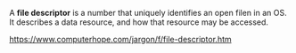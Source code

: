 A **file descriptor** is a number that uniquely identifies an open filen in an OS. It describes a data resource, and how that resource may be accessed.

https://www.computerhope.com/jargon/f/file-descriptor.htm